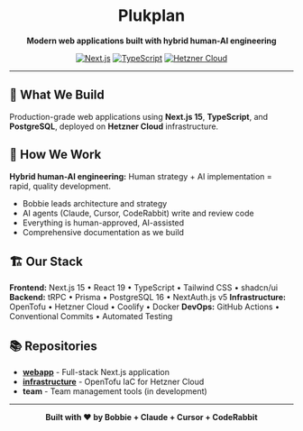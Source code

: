 <div align="center">

# Plukplan

**Modern web applications built with hybrid human-AI engineering**

[![Next.js](https://img.shields.io/badge/Next.js-15.5.4-black?style=flat&logo=next.js&logoColor=white)](https://nextjs.org)
[![TypeScript](https://img.shields.io/badge/TypeScript-5.x-3178C6?style=flat&logo=typescript&logoColor=white)](https://www.typescriptlang.org)
[![Hetzner Cloud](https://img.shields.io/badge/Cloud-Hetzner-D50C2D?style=flat&logo=hetzner&logoColor=white)](https://www.hetzner.com)

</div>

---

## 🚀 What We Build

Production-grade web applications using **Next.js 15**, **TypeScript**, and **PostgreSQL**, deployed on **Hetzner Cloud** infrastructure.

## 👥 How We Work

**Hybrid human-AI engineering:** Human strategy + AI implementation = rapid, quality development.

- Bobbie leads architecture and strategy
- AI agents (Claude, Cursor, CodeRabbit) write and review code
- Everything is human-approved, AI-assisted
- Comprehensive documentation as we build

## 🏗️ Our Stack

**Frontend:** Next.js 15 • React 19 • TypeScript • Tailwind CSS • shadcn/ui
**Backend:** tRPC • Prisma • PostgreSQL 16 • NextAuth.js v5
**Infrastructure:** OpenTofu • Hetzner Cloud • Coolify • Docker
**DevOps:** GitHub Actions • Conventional Commits • Automated Testing

## 📚 Repositories

- **[webapp](https://github.com/Plukplan/webapp)** - Full-stack Next.js application
- **[infrastructure](https://github.com/Plukplan/infrastructure)** - OpenTofu IaC for Hetzner Cloud
- **team** - Team management tools (in development)

---

<div align="center">

**Built with ❤️ by Bobbie + Claude + Cursor + CodeRabbit**

</div>
